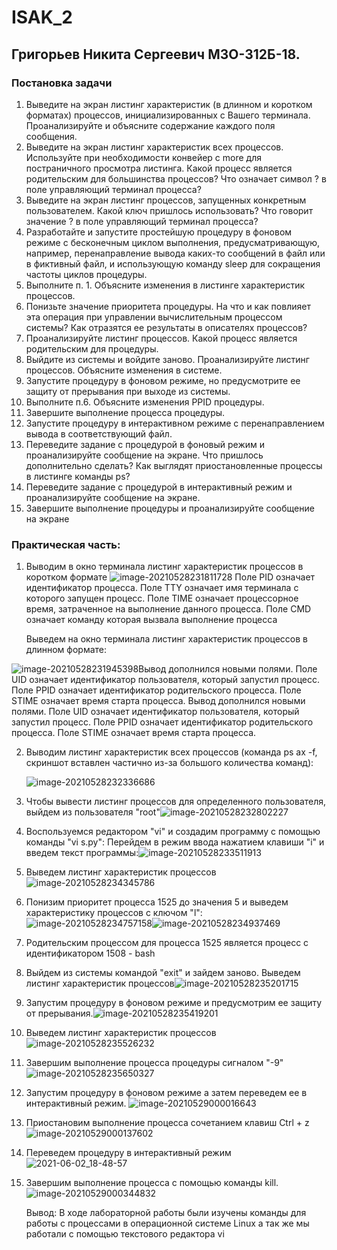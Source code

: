 # ISAK_2

## Григорьев Никита Сергеевич М3О-312Б-18.

### Постановка задачи

1. Выведите на экран листинг характеристик (в длинном и коротком форматах) процессов, инициализированных с Вашего терминала. Проанализируйте и объясните содержание каждого поля сообщения.
2. Выведите на экран листинг характеристик всех процессов. Используйте при необходимости конвейер с more для постраничного просмотра листинга. Какой процесс является родительским для большинства процессов? Что означает символ ? в поле управляющий терминал процесса?
3. Выведите на экран листинг процессов, запущенных конкретным пользователем. Какой ключ пришлось использовать? Что говорит значение ? в поле управляющий терминал процесса?
4. Разработайте и запустите простейшую процедуру в фоновом режиме с бесконечным циклом выполнения, предусматривающую, например, перенаправление вывода каких-то сообщений в файл или в фиктивный файл, и использующую команду sleep для сокращения частоты циклов процедуры.
5. Выполните п. 1. Объясните изменения в листинге характеристик процессов.
6. Понизьте значение приоритета процедуры. На что и как повлияет эта операция при управлении вычислительным процессом системы? Как отразятся ее результаты в описателях процессов?
7. Проанализируйте листинг процессов. Какой процесс является родительским для процедуры.
8. Выйдите из системы и войдите заново. Проанализируйте листинг процессов. Объясните изменения в системе.
9. Запустите процедуру в фоновом режиме, но предусмотрите ее защиту от прерывания при выходе из системы.
10. Выполните п.6. Объясните изменения PPID процедуры.
11. Завершите выполнение процесса процедуры.
12. Запустите процедуру в интерактивном режиме с перенаправлением вывода в соответствующий файл.
13. Переведите задание с процедурой в фоновый режим и проанализируйте сообщение на экране. Что пришлось дополнительно сделать? Как выглядят приостановленные процессы в листинге команды ps?
14. Переведите задание с процедурой в интерактивный режим и проанализируйте сообщение на экране.
15. Завершите выполнение процедуры и проанализируйте сообщение на экране

### Практическая часть:

1. Выводим в окно терминала листинг характеристик процессов в коротком формате ![image-20210528231811728](https://user-images.githubusercontent.com/55539754/120043054-ef803300-c013-11eb-8076-43b164252670.png)
Поле PID означает идентификатор процесса. Поле TTY означает имя терминала с которого запущен процесс. Поле TIME означает процессорное время, затраченное на выполнение данного процесса. Поле CMD означает команду которая вызвала выполнение процесса

   Выведем на окно терминала листинг характеристик процессов в длинном формате:

![image-20210528231945398](https://user-images.githubusercontent.com/55539754/120043067-f60eaa80-c013-11eb-9777-05bdce26a41a.png)Вывод дополнился новыми полями. Поле UID означает идентификатор пользователя, который запустил процесс. Поле PPID означает идентификатор родительского процесса. Поле STIME означает время старта процесса. Вывод дополнился новыми полями. Поле UID означает идентификатор пользователя, который запустил процесс. Поле PPID означает идентификатор родительского процесса. Поле STIME означает время старта процесса.

2. Выводим листинг характеристик всех процессов (команда ps ax -f, скриншот вставлен частично из-за большого количества команд):

   ![image-20210528232336686](https://user-images.githubusercontent.com/55539754/120043098-06bf2080-c014-11eb-8123-810a54a9ba5d.png)

3. Чтобы вывести листинг процессов для определенного пользователя, выйдем из пользователя "root"![image-20210528232802227](https://user-images.githubusercontent.com/55539754/120043115-0cb50180-c014-11eb-9971-6fa578d6a5a0.png)


4. Воспользуемся редактором "vi" и создадим программу с помощью команды "vi s.py": Перейдем в режим ввода нажатием клавиши "i" и введем текст программы:![image-20210528233511913](https://user-images.githubusercontent.com/55539754/120043137-12aae280-c014-11eb-85e1-f68cbb9f951e.png)


5. Выведем листинг характеристик процессов![image-20210528234345786](https://user-images.githubusercontent.com/55539754/120043147-16d70000-c014-11eb-822f-3a1f0433a4eb.png)


6. Понизим приоритет процесса 1525 до значения 5 и выведем характеристику процессов с ключом "l":![image-20210528234757158](https://user-images.githubusercontent.com/55539754/120043167-248c8580-c014-11eb-99a9-fd4aa371e2fc.png)![image-20210528234937469](https://user-images.githubusercontent.com/55539754/120043168-26564900-c014-11eb-920e-4825f1393f6a.png)

7. Родительским процессом для процесса 1525 является процесс с идентификатором 1508 - bash

8. Выйдем из системы командой "exit" и зайдем заново. Выведем листинг характеристик процессов![image-20210528235201715](https://user-images.githubusercontent.com/55539754/120043224-4128bd80-c014-11eb-9f07-048ecacd49b0.png)

9. Запустим процедуру в фоновом режиме и предусмотрим ее защиту от прерывания.![image-20210528235419201](https://user-images.githubusercontent.com/55539754/120043239-46860800-c014-11eb-9ba2-cb28e76bd50e.png)

10. Выведем листинг характеристик процессов![image-20210528235526232](https://user-images.githubusercontent.com/55539754/120043260-4e45ac80-c014-11eb-8e83-630c3c62af77.png)

11. Завершим выполнение процесса процедуры сигналом "-9"![image-20210528235650327](https://user-images.githubusercontent.com/55539754/120043284-54d42400-c014-11eb-9912-aee12b5b74a5.png)

12. Запустим процедуру в фоновом режиме а затем переведем ее в интерактивный режим. ![image-20210529000016643](https://user-images.githubusercontent.com/55539754/120043293-5998d800-c014-11eb-9c6b-dffd7a9bcb48.png)

13. Приостановим выполнение процесса сочетанием клавиш Ctrl + z![image-20210529000137602](https://user-images.githubusercontent.com/55539754/120043306-60bfe600-c014-11eb-96aa-d02e1a569776.png)

14. Переведем процедуру в интерактивный режим![2021-06-02_18-48-57](https://user-images.githubusercontent.com/67752728/121504339-9c7e8680-c9ea-11eb-8ace-4bcae9f941fd.png)



15. Завершим выполнение процесса с помощью команды kill.![image-20210529000344832](https://user-images.githubusercontent.com/55539754/120043323-6c131180-c014-11eb-848b-4127d258f5c6.png)

    Вывод: В ходе лабораторной работы были изучены команды для работы с процессами в операционной системе Linux а так же мы работали с помощью текстового редактора vi
